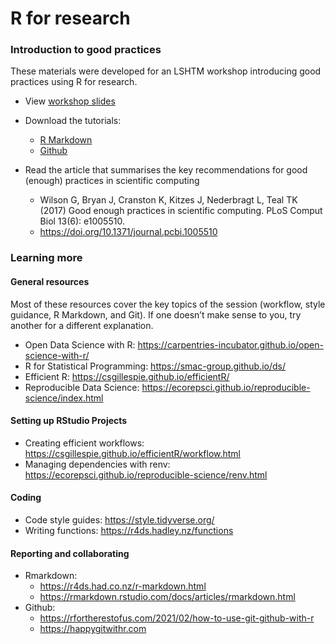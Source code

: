 # R for research

### Introduction to good practices

These materials were developed for an LSHTM workshop introducing good practices using R for research.

- View [workshop slides](https://docs.google.com/presentation/d/1JvwDl79NHyAVp_u0KgF3MVIP6RuDPa08qmAUW3wyHdM/edit#slide=id.g2b9763de157_0_75)

- Download the tutorials:
  - [R Markdown](tutorials/Rmarkdown-intro.Rmd)
  - [Github](tutorials/Github-intro.Rmd)

- Read the article that summarises the key recommendations for good (enough) practices in scientific computing
  - Wilson G, Bryan J, Cranston K, Kitzes J, Nederbragt L, Teal TK (2017) Good enough practices in scientific computing. PLoS Comput Biol 13(6): e1005510.
  - https://doi.org/10.1371/journal.pcbi.1005510

### Learning more

#### General resources

Most of these resources cover the key topics of the session (workflow, style guidance, R Markdown, and Git). If one doesn’t make sense to you, try another for a different explanation.

- Open Data Science with R: https://carpentries-incubator.github.io/open-science-with-r/ 
- R for Statistical Programming: https://smac-group.github.io/ds/
- Efficient R: https://csgillespie.github.io/efficientR/
- Reproducible Data Science: https://ecorepsci.github.io/reproducible-science/index.html 

#### Setting up RStudio Projects

- Creating efficient workflows: https://csgillespie.github.io/efficientR/workflow.html 
- Managing dependencies with renv: https://ecorepsci.github.io/reproducible-science/renv.html

#### Coding

- Code style guides: https://style.tidyverse.org/
- Writing functions: https://r4ds.hadley.nz/functions 

#### Reporting and collaborating

- Rmarkdown:
  - https://r4ds.had.co.nz/r-markdown.html 
  - https://rmarkdown.rstudio.com/docs/articles/rmarkdown.html 
- Github:
  - https://rfortherestofus.com/2021/02/how-to-use-git-github-with-r 
  - https://happygitwithr.com 



